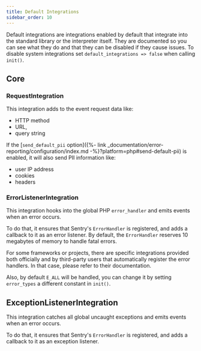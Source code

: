 ```yaml
---
title: Default Integrations
sidebar_order: 10
---
```


Default integrations are integrations enabled by default that integrate into the
standard library or the interpreter itself. They are documented so you can see
what they do and that they can be disabled if they cause issues. To disable
system integrations set `default_integrations => false` when calling `init()`.

## Core

### RequestIntegration

This integration adds to the event request data like:
 * HTTP method 
 * URL, 
 * query string 

If the [`send_default_pii` option]({%- link _documentation/error-reporting/configuration/index.md -%}?platform=php#send-default-pii) 
is enabled, it will also send PII information like:
 * user IP address
 * cookies
 * headers

### ErrorListenerIntegration

This integration hooks into the global PHP `error_handler` and emits events when an error occurs.

To do that, it ensures that Sentry's `ErrorHandler` is registered, and adds a callback to it
as an error listener. By default, the `ErrorHandler` reserves 10 megabytes of memory to handle fatal
errors.

For some frameworks or projects, there are specific integrations provided both
officially and by third-party users that automatically register the error
handlers. In that case, please refer to their documentation.

Also, by default `E_ALL` will be handled, you can change it by setting `error_types` a different constant in `init()`.

## ExceptionListenerIntegration

This integration catches all global uncaught exceptions and emits events when an error occurs.

To do that, it ensures that Sentry's `ErrorHandler` is registered, and adds a callback to it
as an exception listener.
